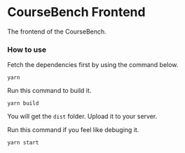 # CourseBench Frontend

The frontend of the CourseBench.

### How to use

Fetch the dependencies first by using the command below.

```
yarn
```

Run this command to build it.

```
yarn build
```

You will get the `dist` folder. Upload it to your server.

Run this command if you feel like debuging it.

```
yarn start
```
